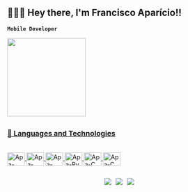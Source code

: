 ## 🧑🏻‍💻 Hey there, I'm Francisco Aparício!!

**`Mobile Developer`**
<html>
  <div>
    <a href="https://beacons.ai/euapariciocoelho1996">
       <img height="180em" src="https://github-readme-stats.vercel.app/api/top-langs/?username=euapariciocoelho1996&layout=compact&langs_count=16&theme=dracula"/>
  </div>
</html>
      
## 
### 🤖 Languages ​​and Technologies
<div style="display: inline_block"><br>
  <img align="center" alt="Apa-Flutter" height="30" width="40" src="https://cdn.jsdelivr.net/gh/devicons/devicon@latest/icons/flutter/flutter-original.svg">
  <img align="center" alt="Apa-Dart" height="30" width="40" src="https://cdn.jsdelivr.net/gh/devicons/devicon@latest/icons/dart/dart-original.svg">
  <img align="center" alt="Apa-Fire" height="30" width="40" src="https://cdn.jsdelivr.net/gh/devicons/devicon@latest/icons/firebase/firebase-original.svg">
  <img align="center" alt="Apa-Py" height="30" width="40" src="https://cdn.jsdelivr.net/gh/devicons/devicon@latest/icons/python/python-original.svg">
  <img align="center" alt="Apa-C" height="30" width="40" src="https://cdn.jsdelivr.net/gh/devicons/devicon@latest/icons/c/c-original.svg">
  <img align="center" alt="Apa-C" height="30" width="40"src="https://cdn.jsdelivr.net/gh/devicons/devicon@latest/icons/javascript/javascript-original.svg">
          
          
</div>
  
  ##
 
<div style="display: flex; justify-content: center; gap: 10px;">
  <a href="https://www.instagram.com/euapariciocoelho_/" target="_blank"><img src="https://img.shields.io/badge/-Instagram-%23E4405F?style=for-the-badge&logo=instagram&logoColor=white" target="_blank"></a>
  <a href="mailto:faparicionc@gmail.com"><img src="https://img.shields.io/badge/-Gmail-%23333?style=for-the-badge&logo=gmail&logoColor=white" target="_blank"></a>
  <a href="https://www.linkedin.com/in/francisco-aparicio-785847299/" target="_blank"><img src="https://img.shields.io/badge/-LinkedIn-%230077B5?style=for-the-badge&logo=linkedin&logoColor=white" target="_blank"></a>
</div>

